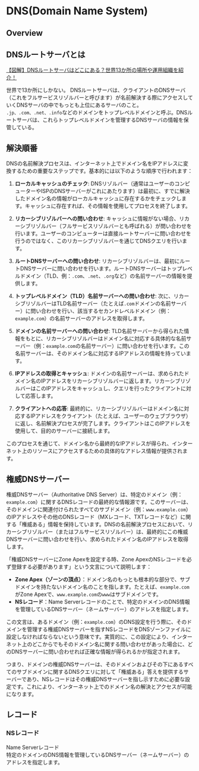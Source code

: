 # DNS(Domain Name System)

## Overview


## DNSルートサーバとは
[【図解】DNSルートサーバはどこにある？世界13か所の場所や運用組織を紹介！](https://ryonotes.com/where-is-route-dns-server/)

世界で13か所にしかない。
DNSルートサーバは、クライアントのDNSサーバ（これをフルサービスリゾルバーと呼びます）が名前解決する際にアクセスしていくDNSサーバの中でもっとも上位にあるサーバのこと。
`.jp、.com、.net、.info`などのドメインをトップレベルドメインと呼ぶ。DNSルートサーバは、これらトップレベルドメインを管理するDNSサーバの情報を保管している。

## 解決順番

DNSの名前解決プロセスは、インターネット上でドメイン名をIPアドレスに変換するための重要なステップです。基本的には以下のような順序で行われます：

1. **ローカルキャッシュのチェック**: DNSリゾルバー（通常はユーザーのコンピューターやISPのDNSサーバーがこれにあたります）は最初に、すでに解決したドメイン名の情報がローカルキャッシュに存在するかをチェックします。キャッシュに存在すれば、その情報を使用してプロセスを終了します。

2. **リカーシブリゾルバーへの問い合わせ**: キャッシュに情報がない場合、リカーシブリゾルバー（フルサービスリゾルバーとも呼ばれる）が問い合わせを行います。ユーザーのコンピューターは直接ルートサーバーに問い合わせを行うのではなく、このリカーシブリゾルバーを通じてDNSクエリを行います。

3. **ルートDNSサーバーへの問い合わせ**: リカーシブリゾルバーは、最初にルートDNSサーバーに問い合わせを行います。ルートDNSサーバーはトップレベルドメイン（TLD、例：`.com`、`.net`、`.org`など）の名前サーバーの情報を提供します。

4. **トップレベルドメイン（TLD）名前サーバーへの問い合わせ**: 次に、リカーシブリゾルバーはTLD名前サーバー（たとえば`.com`ドメインの名前サーバー）に問い合わせを行い、該当するセカンドレベルドメイン（例：`example.com`）の名前サーバーのアドレスを取得します。

5. **ドメインの名前サーバーへの問い合わせ**: TLD名前サーバーから得られた情報をもとに、リカーシブリゾルバーはドメイン名に対応する具体的な名前サーバー（例：`example.com`の名前サーバー）に問い合わせを行います。この名前サーバーは、そのドメイン名に対応するIPアドレスの情報を持っています。

6. **IPアドレスの取得とキャッシュ**: ドメインの名前サーバーは、求められたドメイン名のIPアドレスをリカーシブリゾルバーに返します。リカーシブリゾルバーはこのIPアドレスをキャッシュし、クエリを行ったクライアントに対して応答します。

7. **クライアントへの応答**: 最終的に、リカーシブリゾルバーはドメイン名に対応するIPアドレスをクライアント（たとえば、ユーザーのウェブブラウザ）に返し、名前解決プロセスが完了します。クライアントはこのIPアドレスを使用して、目的のサーバーに接続します。

このプロセスを通じて、ドメイン名から最終的なIPアドレスが得られ、インターネット上のリソースにアクセスするための具体的なアドレス情報が提供されます。

## 権威DNSサーバー

権威DNSサーバー（Authoritative DNS Server）は、特定のドメイン（例：`example.com`）に関するDNSレコードの最終的な情報源です。このサーバーは、そのドメインに関連付けられたすべてのサブドメイン（例：`www.example.com`）のIPアドレスやその他のDNSレコード（MXレコード、TXTレコードなど）に関する「権威ある」情報を保持しています。DNSの名前解決プロセスにおいて、リカーシブリゾルバー（またはフルサービスリゾルバー）は、最終的にこの権威DNSサーバーに問い合わせを行い、求められたドメイン名のIPアドレスを取得します。

「権威DNSサーバーにZone Apexを設定する時、Zone ApexのNSレコードを必ず登録する必要があります」という文言について説明します：

- **Zone Apex（ゾーンの頂点）**：ドメイン名のもっとも根本的な部分で、サブドメインを持たないドメイン名のことを指します。たとえば、`example.com`がZone Apexで、`www.example.com`の`www`はサブドメインです。
- **NSレコード**：Name Serverレコードのことで、特定のドメインのDNS情報を管理しているDNSサーバー（ネームサーバー）のアドレスを指定します。

この文言は、あるドメイン（例：`example.com`）のDNS設定を行う際に、そのドメインを管理する権威DNSサーバーを指すNSレコードをDNSゾーンファイルに設定しなければならないという意味です。実質的に、この設定により、インターネット上のどこからでもそのドメイン名に関する問い合わせがあった場合に、どのDNSサーバーに問い合わせれば正確な情報が得られるかが指定されます。

つまり、ドメインの権威DNSサーバーは、そのドメインおよびその下にあるすべてのサブドメインに関するDNSクエリに対して「権威ある」答えを提供するサーバーであり、NSレコードはその権威DNSサーバーを指し示すために必要な設定です。これにより、インターネット上でのドメイン名の解決とアクセスが可能になります。

## レコード

### NSレコード

Name Serverレコード  
特定のドメインのDNS情報を管理しているDNSサーバー（ネームサーバー）のアドレスを指定します。
